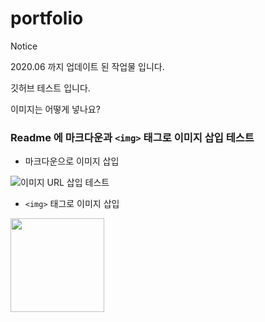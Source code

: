 # portfolio

Notice

2020.06 까지 업데이트 된 작업물 입니다.

깃허브 테스트 입니다.

이미지는 어떻게 넣나요?

### Readme 에 마크다운과 `<img>` 태그로 이미지 삽입 테스트 

- 마크다운으로 이미지 삽입

![이미지 URL 삽입 테스트](https://i.esdrop.com/d/76ST9L5THW.jpg "이미지 URL 삽입 테스트")

- `<img>` 태그로 이미지 삽입

<img width="150" src="https://i.esdrop.com/d/pErplIZVks.jpeg">